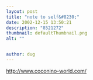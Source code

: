 ```yaml
---
layout: post
title: "note to self&#8230;"
date: 2002-12-15 13:50:21
description: "8521272"
thumbnail: defaultThumbnail.png
alt: ""


author: dug
---
```


<p><a href="http://www.coconino-world.com/">http://www.coconino-world.com/</a></p>
